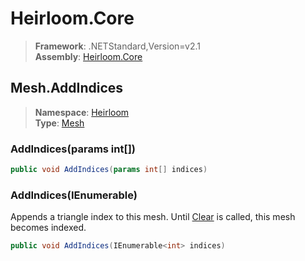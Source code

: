 # Heirloom.Core

> **Framework**: .NETStandard,Version=v2.1  
> **Assembly**: [Heirloom.Core][0]  

## Mesh.AddIndices

> **Namespace**: [Heirloom][0]  
> **Type**: [Mesh][1]  

### AddIndices(params int[])

```cs
public void AddIndices(params int[] indices)
```

### AddIndices(IEnumerable<int>)

Appends a triangle index to this mesh. Until [Clear][2] is called, this mesh becomes indexed.

```cs
public void AddIndices(IEnumerable<int> indices)
```

[0]: ../../../Heirloom.Core.md
[1]: ../Mesh.md
[2]: Clear.md
